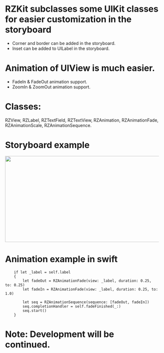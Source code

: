 # RZKit subclasses some UIKit classes for easier customization in the storyboard
  - Corner and border can be added in the storyboard.
  - Inset can be added to UILabel in the storyboard.

# Animation of UIView is much easier.
  - FadeIn & FadeOut animation support.
  - ZoomIn & ZoomOut animation support.

# Classes:
RZView, RZLabel, RZTextField, RZTextView, RZAnimation, RZAnimationFade, RZAnimationScale, RZAnimationSequence.

# Storyboard example
<p align="left">
  <img src="https://raw.githubusercontent.com/Rizbi/RZKit/branch/path/to/img.png" width="510" height="282" />
</p>

# Animation example in swift

        if let _label = self.label
        {
            let fadeOut = RZAnimationFade(view: _label, duration: 0.25, to: 0.25)
            let fadeIn = RZAnimationFade(view: _label, duration: 0.25, to: 1.0)
            
            let seq = RZAnimationSequence(sequence: [fadeOut, fadeIn])
            seq.completionHandler = self.fadeFinished(_:)
            seq.start()
        }

# Note: Development will be continued.
